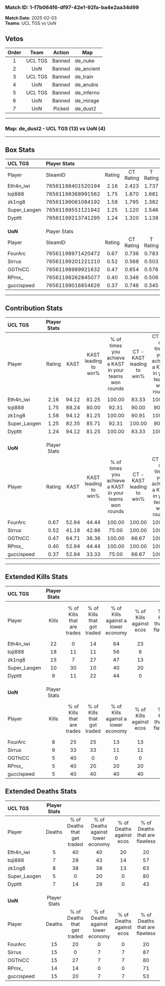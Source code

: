 ### Match ID: 1-f7b064f6-df97-42e1-92fa-ba4e2aa34d99  
**Match Date**: 2025-02-03  
**Teams**: UCL TGS vs UoN  

## Vetos  

| Order | Team | Action | Map |
| :---: | :--: | :----: | --- |
| 1 | UCL TGS | Banned | de_nuke |
| 2 | UoN | Banned | de_ancient |
| 3 | UCL TGS | Banned | de_train |
| 4 | UoN | Banned | de_anubis |
| 5 | UCL TGS | Banned | de_inferno |
| 6 | UoN | Banned | de_mirage |
| 7 | UoN | Picked | de_dust2 |

---  

### **Map**: de_dust2 - UCL TGS (13) vs UoN (4)  
---  

## Box Stats  

| **UCL TGS**  | Player Stats      |        |           |          |       |       |       |         |        |      |     |
| :- | :- | :-: | :-: | :-: | :-: | :-: | :-: | :-: | :-: | :-: | :-: |
| Player       | SteamID           | Rating | CT Rating | T Rating | KAST  |  ADR  | Kills | Assists | Deaths | K/D  | HS% |
| Eth4n_iwi    | 76561198401520194 |  2.16  |   2.423   |  1.737   | 94.12 | 129.1 |  22   |    6    |   5    | 4.40 | 40  |
| toji888      | 76561198368991562 |  1.75  |   1.870   |  1.681   | 88.24 | 102.2 |  18   |    4    |   7    | 2.57 | 44  |
| zk1ng8       | 76561199061084192 |  1.58  |   1.795   |  1.382   | 94.12 | 87.4  |  15   |    6    |   8    | 1.88 | 60  |
| Super_Laogen | 76561199551121942 |  1.25  |   1.120   |  1.546   | 82.35 | 63.1  |  10   |    5    |   5    | 2.00 | 50  |
| Dypttt       | 76561199213741295 |  1.24  |   1.320   |  1.139   | 94.12 | 70.5  |   9   |    4    |   7    | 1.29 | 44  |
|              |                   |        |           |          |       |       |       |         |        |      |     |
|              |                   |        |           |          |       |       |       |         |        |      |     |
|              |                   |        |           |          |       |       |       |         |        |      |     |
| **UoN**      | Player Stats      |        |           |          |       |       |       |         |        |      |     |
| Player       | SteamID           | Rating | CT Rating | T Rating | KAST  |  ADR  | Kills | Assists | Deaths | K/D  | HS% |
| FourArc      | 76561198971420472 |  0.67  |   0.736   |  0.783   | 52.94 | 78.5  |   8   |    6    |   15   | 0.53 | 50  |
| Sirrus       | 76561199201221210 |  0.52  |   0.568   |  0.503   | 41.18 | 52.2  |   9   |    1    |   15   | 0.60 | 44  |
| OGThiCC      | 76561198989921632 |  0.47  |   0.654   |  0.576   | 64.71 | 40.5  |   5   |    4    |   15   | 0.33 | 60  |
| RPmx_        | 76561198262845077 |  0.40  |   0.346   |  0.506   | 52.94 | 37.9  |   5   |    2    |   14   | 0.36 | 60  |
| guccispeed   | 76561199016854626 |  0.37  |   0.746   |  0.345   | 52.94 | 41.1  |   5   |    1    |   15   | 0.33 | 40  |
---  

## Contribution Stats  

| **UCL TGS**  | Player Stats |       |                      |                                                        |                           |                                                             |                          |                                                            |
| :- | :-: | :-: | :-: | :-: | :-: | :-: | :-: | :-: |
| Player       |    Rating    | KAST  | KAST leading to win% | % of times you achieve a KAST in your teams won rounds | CT - KAST leading to win% | CT - % of times you achieve a KAST in your teams won rounds | T - KAST leading to win% | T - % of times you achieve a KAST in your teams won rounds |
| Eth4n_iwi    |     2.16     | 94.12 |        81.25         |                         100.00                         |           83.33           |                           100.00                            |          75.00           |                           100.00                           |
| toji888      |     1.75     | 88.24 |        80.00         |                         92.31                          |           90.00           |                            90.00                            |          60.00           |                           100.00                           |
| zk1ng8       |     1.58     | 94.12 |        81.25         |                         100.00                         |           90.91           |                           100.00                            |          60.00           |                           100.00                           |
| Super_Laogen |     1.25     | 82.35 |        85.71         |                         92.31                          |          100.00           |                            90.00                            |          60.00           |                           100.00                           |
| Dypttt       |     1.24     | 94.12 |        81.25         |                         100.00                         |           83.33           |                           100.00                            |          75.00           |                           100.00                           |
|              |              |       |                      |                                                        |                           |                                                             |                          |                                                            |
|              |              |       |                      |                                                        |                           |                                                             |                          |                                                            |
|              |              |       |                      |                                                        |                           |                                                             |                          |                                                            |
| **UoN**      | Player Stats |       |                      |                                                        |                           |                                                             |                          |                                                            |
| Player       |    Rating    | KAST  | KAST leading to win% | % of times you achieve a KAST in your teams won rounds | CT - KAST leading to win% | CT - % of times you achieve a KAST in your teams won rounds | T - KAST leading to win% | T - % of times you achieve a KAST in your teams won rounds |
| FourArc      |     0.67     | 52.94 |        44.44         |                         100.00                         |          100.00           |                           100.00                            |          28.57           |                           100.00                           |
| Sirrus       |     0.52     | 41.18 |        42.86         |                         75.00                          |          100.00           |                           100.00                            |          20.00           |                           50.00                            |
| OGThiCC      |     0.47     | 64.71 |        36.36         |                         100.00                         |           66.67           |                           100.00                            |          25.00           |                           100.00                           |
| RPmx_        |     0.40     | 52.94 |        44.44         |                         100.00                         |          100.00           |                           100.00                            |          28.57           |                           100.00                           |
| guccispeed   |     0.37     | 52.94 |        33.33         |                         75.00                          |           66.67           |                           100.00                            |          16.67           |                           50.00                            |
---  

## Extended Kills Stats  

| **UCL TGS**  | Player Stats |                            |                            |                                    |                         |                              |                                 |                                       |                    |           |
| :- | :-: | :-: | :-: | :-: | :-: | :-: | :-: | :-: | :-: | :-: |
| Player       |    Kills     | % of Kills that are trades | % of Kills that got traded | % of Kills against a lower economy | % of Kills against ecos | % of Kills that are flawless | % of Kills that are close duels | % of Kills that are assisted by flash | Pistol Round Kills | AWP Kills |
| Eth4n_iwi    |      22      |             0              |             14             |                 64                 |           23            |              50              |                0                |                   5                   |         7          |     0     |
| toji888      |      18      |             11             |             11             |                 56                 |            6            |              72              |                0                |                   0                   |         10         |     1     |
| zk1ng8       |      15      |             7              |             27             |                 47                 |           13            |              67              |                7                |                   0                   |         0          |     3     |
| Super_Laogen |      10      |             30             |             10             |                 40                 |           20            |              60              |                0                |                   0                   |         0          |     3     |
| Dypttt       |      9       |             11             |             22             |                 44                 |            0            |              67              |               11                |                  22                   |         0          |     0     |
|              |              |                            |                            |                                    |                         |                              |                                 |                                       |                    |           |
|              |              |                            |                            |                                    |                         |                              |                                 |                                       |                    |           |
|              |              |                            |                            |                                    |                         |                              |                                 |                                       |                    |           |
| **UoN**      | Player Stats |                            |                            |                                    |                         |                              |                                 |                                       |                    |           |
| Player       |    Kills     | % of Kills that are trades | % of Kills that got traded | % of Kills against a lower economy | % of Kills against ecos | % of Kills that are flawless | % of Kills that are close duels | % of Kills that are assisted by flash | Pistol Round Kills | AWP Kills |
| FourArc      |      8       |             25             |             25             |                 13                 |           13            |              75              |                0                |                   0                   |         0          |     2     |
| Sirrus       |      9       |             33             |             33             |                 11                 |           11            |              67              |               22                |                  11                   |         0          |     3     |
| OGThiCC      |      5       |             40             |             0              |                 0                  |            0            |              40              |               20                |                   0                   |         1          |     1     |
| RPmx_        |      5       |             40             |             20             |                 20                 |           20            |              20              |                0                |                   0                   |         0          |     0     |
| guccispeed   |      5       |             40             |             40             |                 40                 |           40            |              40              |                0                |                  20                   |         0          |     0     |
## Extended Deaths Stats  

| **UCL TGS**  | Player Stats |                             |                                   |                          |                               |                            |                           |               |
| :- | :-: | :-: | :-: | :-: | :-: | :-: | :-: | :-: |
| Player       |    Deaths    | % of Deaths that get traded | % of Deaths against lower economy | % of Deaths against ecos | % of Deaths that are flawless | % of Deaths that are close | % of Deaths while blinded | Deaths to AWP |
| Eth4n_iwi    |      5       |             40              |                40                 |            20            |              20               |             20             |             0             |       0       |
| toji888      |      7       |             29              |                43                 |            14            |              57               |             14             |            14             |       0       |
| zk1ng8       |      8       |             38              |                38                 |            13            |              63               |             0              |            13             |       0       |
| Super_Laogen |      5       |              0              |                20                 |            0             |              80               |             0              |             0             |       0       |
| Dypttt       |      7       |             14              |                29                 |            0             |              43               |             14             |             0             |       1       |
|              |              |                             |                                   |                          |                               |                            |                           |               |
|              |              |                             |                                   |                          |                               |                            |                           |               |
|              |              |                             |                                   |                          |                               |                            |                           |               |
| **UoN**      | Player Stats |                             |                                   |                          |                               |                            |                           |               |
| Player       |    Deaths    | % of Deaths that get traded | % of Deaths against lower economy | % of Deaths against ecos | % of Deaths that are flawless | % of Deaths that are close | % of Deaths while blinded | Deaths to AWP |
| FourArc      |      15      |             20              |                 0                 |            0             |              20               |             0              |             7             |       1       |
| Sirrus       |      15      |              0              |                 7                 |            7             |              87               |             0              |             7             |       3       |
| OGThiCC      |      15      |             27              |                 7                 |            7             |              80               |             7              |             0             |       5       |
| RPmx_        |      14      |             14              |                 0                 |            0             |              71               |             7              |             0             |       2       |
| guccispeed   |      15      |             20              |                 7                 |            7             |              53               |             0              |             7             |       6       |
